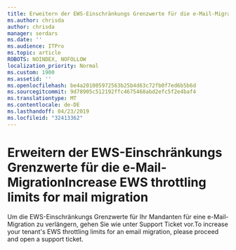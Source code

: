 ```yaml
---
title: Erweitern der EWS-Einschränkungs Grenzwerte für die e-Mail-Migration
ms.author: chrisda
author: chrisda
manager: serdars
ms.date: ''
ms.audience: ITPro
ms.topic: article
ROBOTS: NOINDEX, NOFOLLOW
localization_priority: Normal
ms.custom: 1900
ms.assetid: ''
ms.openlocfilehash: be4a201005972563b25b4d63c72fb0f7ed6b5b6d
ms.sourcegitcommit: 9d78905c512192ffc4675468abd2efc5f2e4baf4
ms.translationtype: MT
ms.contentlocale: de-DE
ms.lasthandoff: 04/23/2019
ms.locfileid: "32413362"
---
```

# <a name="increase-ews-throttling-limits-for-mail-migration"></a><span data-ttu-id="2ba9d-102">Erweitern der EWS-Einschränkungs Grenzwerte für die e-Mail-Migration</span><span class="sxs-lookup"><span data-stu-id="2ba9d-102">Increase EWS throttling limits for mail migration</span></span>

<span data-ttu-id="2ba9d-103">Um die EWS-Einschränkungs Grenzwerte für Ihr Mandanten für eine e-Mail-Migration zu verlängern, gehen Sie wie unter Support Ticket vor.</span><span class="sxs-lookup"><span data-stu-id="2ba9d-103">To increase your tenant's EWS throttling limits for an email migration, please proceed and open a support ticket.</span></span>
